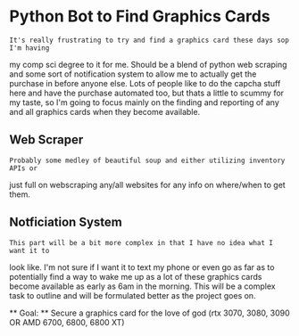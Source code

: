 # Python Bot to Find Graphics Cards #

	It's really frustrating to try and find a graphics card these days sop I'm having
my comp sci degree to it for me. Should be a blend of python web scraping and some sort
of notification system to allow me to actually get the purchase in before anyone else.
Lots of people like to do the capcha stuff here and have the purchase automated too, but
thats a little to scummy for my taste, so I'm going to focus mainly on the finding and 
reporting of any and all graphics cards when they become available.


## Web Scraper ##

	Probably some medley of beautiful soup and either utilizing inventory APIs or 
just full on webscraping any/all websites for any info on where/when to get them.


## Notficiation System ##

	This part will be a bit more complex in that I have no idea what I want it to
look like. I'm not sure if I want it to text my phone or even go as far as to potentially
find a way to wake me up as a lot of these graphics cards become available as early as 6am
in the morning. This will be a complex task to outline and will be formulated better 
as the project goes on.


** Goal: **
Secure a graphics card for the love of god (rtx 3070, 3080, 3090 OR AMD 6700, 6800, 6800 XT)
